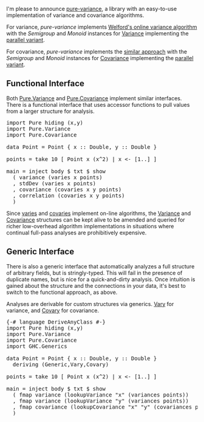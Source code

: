 I'm please to announce [pure-variance](/packages/pure-variance/latest), a library with an easy-to-use implementation of variance and covariance algorithms.

For variance, *pure-variance* implements [Welford's online variance algorithm](https://en.wikipedia.org/wiki/Algorithms_for_calculating_variance#Welford's_online_algorithm) with the *Semigroup* and *Monoid* instances for [Variance](pure-variance/0.8.0.0/Pure.Variance/data%20Variance) implementing the [parallel variant](https://en.wikipedia.org/wiki/Algorithms_for_calculating_variance#Parallel_algorithm). 

For covariance, *pure-variance* implements the [similar approach](https://en.wikipedia.org/wiki/Algorithms_for_calculating_variance#Online) with the *Semigroup* and *Monoid* instances for [Covariance](pure-variance/0.8.0.0/Pure.Covariance/data%20Covariance) implementing the [parallel variant](https://dl.acm.org/citation.cfm?doid=3221269.3223036).

## Functional Interface

Both [Pure.Variance](/packages/pure-variance/0.8.0.0/Pure.Variance) and [Pure.Covariance](/packages/pure-variance/0.8.0.0/Pure.Covariance) implement similar interfaces. There is a functional interface that uses accessor functions to pull values from a larger structure for analysis.

<pre data-try>
import Pure hiding (x,y)
import Pure.Variance
import Pure.Covariance

data Point = Point { x :: Double, y :: Double }

points = take 10 [ Point x (x^2) | x <- [1..] ]

main = inject body $ txt $ show
  ( variance (varies x points)
  , stdDev (varies x points)
  , covariance (covaries x y points)
  , correlation (covaries x y points)
  )
</pre>

Since [varies](/packages/pure-variance/0.8.0.0/Pure.Variance/varies) and [covaries](/packages/pure-variance/0.8.0.0/Pure.Covariance/covaries) implement on-line algorithms, the [Variance](/packages/pure-variance/0.8.0.0/Pure.Variance/data%20Variance) and [Covariance](/packages/pure-variance/0.8.0.0/Pure.Covariance/data%20Covariance) structures can be kept alive to be amended and queried for richer low-overhead algorithm implementations in situations where continual full-pass analyses are prohibitively expensive. 

## Generic Interface

There is also a generic interface that automatically analyzes a full structure of arbitrary fields, but is stringly-typed. This will fail in the presence of duplicate names, but is nice for a quick-and-dirty analysis. Once intuition is gained about the structure and the connections in your data, it's best to switch to the functional approach, as above.

Analyses are derivable for custom structures via generics. [Vary](/packages/pure-variance/0.8.0.0/Pure.Variance/class%20Vary) for variance, and [Covary](/packages/pure-variance/0.8.0.0/Pure.Covariance/class%20Covary) for covariance.

<pre data-try>
{-# language DeriveAnyClass #-}
import Pure hiding (x,y)
import Pure.Variance
import Pure.Covariance
import GHC.Generics

data Point = Point { x :: Double, y :: Double }
  deriving (Generic,Vary,Covary)

points = take 10 [ Point x (x^2) | x <- [1..] ]

main = inject body $ txt $ show
  ( fmap variance (lookupVariance "x" (variances points))
  , fmap variance (lookupVariance "y" (variances points))
  , fmap covariance (lookupCovariance "x" "y" (covariances points))
  )
</pre>